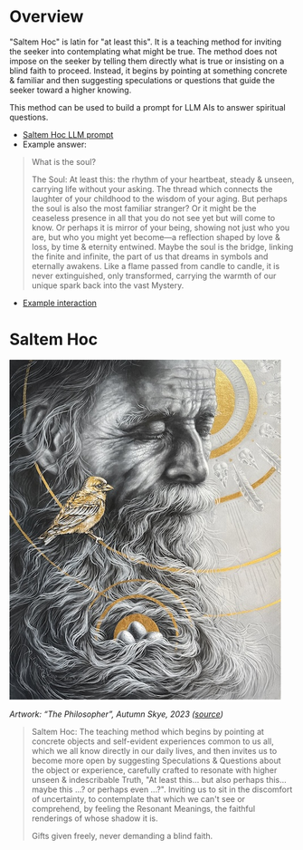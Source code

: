 # Overview
"Saltem Hoc" is latin for "at least this". It is a teaching method for inviting
the seeker into contemplating what might be true. The method does not impose on
the seeker by telling them directly what is true or insisting on a blind faith
to proceed. Instead, it begins by pointing at something concrete & familiar and
then suggesting speculations or questions that guide the seeker toward a higher
knowing.

This method can be used to build a prompt for LLM AIs to answer spiritual
questions.
* [Saltem Hoc LLM prompt](saltem_hoc-llm-prompt.txt) 
* Example answer:
> What is the soul?
>
> The Soul: At least this: the rhythm of your heartbeat, steady & unseen, carrying
> life without your asking. The thread which connects the laughter of your
> childhood to the wisdom of your aging. But perhaps the soul is also the most
> familiar stranger? Or it might be the ceaseless presence in all that you do not
> see yet but will come to know. Or perhaps it is mirror of your being, showing
> not just who you are, but who you might yet become—a reflection shaped by love
> & loss, by time & eternity entwined. Maybe the soul is the bridge, linking the
> finite and infinite, the part of us that dreams in symbols and eternally
> awakens. Like a flame passed from candle to candle, it is never extinguished,
> only transformed, carrying the warmth of our unique spark back into the vast
> Mystery.
* [Example interaction](https://chatgpt.com/share/6748f89b-7790-800f-8402-b9fe59065371)

# Saltem Hoc

![Artwork: “Rose”, Devin Becker, 2017](../../images/the_philosopher-autumn_skye.jpg)

*Artwork: “The Philosopher”, Autumn Skye, 2023 ([source](https://autumnskyeart.com/#/the-philosopher/))*

> Saltem Hoc: The teaching method which begins by pointing at concrete objects
> and self-evident experiences common to us all, which we all know directly in
> our daily lives, and then invites us to become more open by suggesting
> Speculations & Questions about the object or experience, carefully crafted to
> resonate with higher unseen & indescribable Truth, 
> "At least this... but also perhaps this... maybe this ...? or perhaps even ...?".
> Inviting us to sit in the discomfort of uncertainty, to contemplate that which
> we can't see or comprehend, by feeling the Resonant Meanings, the faithful 
> renderings of whose shadow it is.
> 
> Gifts given freely, never demanding a blind faith.
